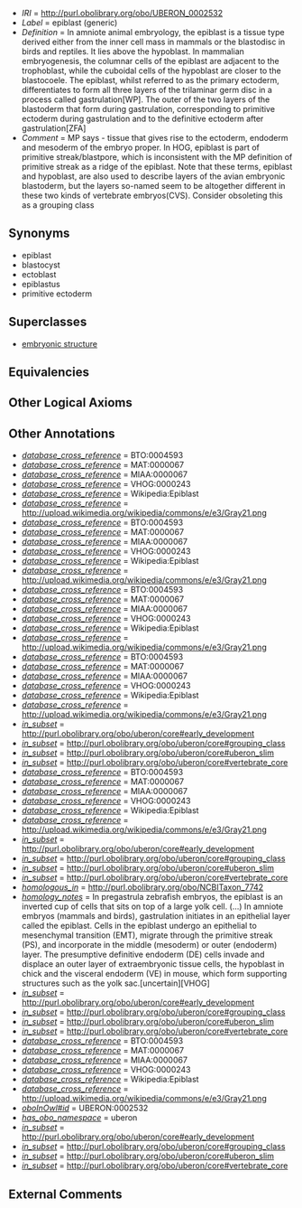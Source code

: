  * *IRI* = http://purl.obolibrary.org/obo/UBERON_0002532
 * *Label* = epiblast (generic)
 * *Definition* = In amniote animal embryology, the epiblast is a tissue type derived either from the inner cell mass in mammals or the blastodisc in birds and reptiles. It lies above the hypoblast. In mammalian embryogenesis, the columnar cells of the epiblast are adjacent to the trophoblast, while the cuboidal cells of the hypoblast are closer to the blastocoele. The epiblast, whilst referred to as the primary ectoderm, differentiates to form all three layers of the trilaminar germ disc in a process called gastrulation[WP]. The outer of the two layers of the blastoderm that form during gastrulation, corresponding to primitive ectoderm during gastrulation and to the definitive ectoderm after gastrulation[ZFA]
 * *Comment* = MP says - tissue that gives rise to the ectoderm, endoderm and mesoderm of the embryo proper. In HOG, epiblast is part of primitive streak/blastpore, which is inconsistent with the MP definition of primitive streak as a ridge of the epiblast. Note that these terms, epiblast and hypoblast, are also used to describe layers of the avian embryonic blastoderm, but the layers so-named seem to be altogether different in these two kinds of vertebrate embryos(CVS). Consider obsoleting this as a grouping class

## Synonyms

 * epiblast
 * blastocyst
 * ectoblast
 * epiblastus
 * primitive ectoderm

## Superclasses

 * [embryonic structure](../../UBERON/50/UBERON_0002050.md)

## Equivalencies


## Other Logical Axioms


## Other Annotations

 * *[database_cross_reference](../../ef/oboInOwl#hasDbXref.md)* = BTO:0004593
 * *[database_cross_reference](../../ef/oboInOwl#hasDbXref.md)* = MAT:0000067
 * *[database_cross_reference](../../ef/oboInOwl#hasDbXref.md)* = MIAA:0000067
 * *[database_cross_reference](../../ef/oboInOwl#hasDbXref.md)* = VHOG:0000243
 * *[database_cross_reference](../../ef/oboInOwl#hasDbXref.md)* = Wikipedia:Epiblast
 * *[database_cross_reference](../../ef/oboInOwl#hasDbXref.md)* = http://upload.wikimedia.org/wikipedia/commons/e/e3/Gray21.png
 * *[database_cross_reference](../../ef/oboInOwl#hasDbXref.md)* = BTO:0004593
 * *[database_cross_reference](../../ef/oboInOwl#hasDbXref.md)* = MAT:0000067
 * *[database_cross_reference](../../ef/oboInOwl#hasDbXref.md)* = MIAA:0000067
 * *[database_cross_reference](../../ef/oboInOwl#hasDbXref.md)* = VHOG:0000243
 * *[database_cross_reference](../../ef/oboInOwl#hasDbXref.md)* = Wikipedia:Epiblast
 * *[database_cross_reference](../../ef/oboInOwl#hasDbXref.md)* = http://upload.wikimedia.org/wikipedia/commons/e/e3/Gray21.png
 * *[database_cross_reference](../../ef/oboInOwl#hasDbXref.md)* = BTO:0004593
 * *[database_cross_reference](../../ef/oboInOwl#hasDbXref.md)* = MAT:0000067
 * *[database_cross_reference](../../ef/oboInOwl#hasDbXref.md)* = MIAA:0000067
 * *[database_cross_reference](../../ef/oboInOwl#hasDbXref.md)* = VHOG:0000243
 * *[database_cross_reference](../../ef/oboInOwl#hasDbXref.md)* = Wikipedia:Epiblast
 * *[database_cross_reference](../../ef/oboInOwl#hasDbXref.md)* = http://upload.wikimedia.org/wikipedia/commons/e/e3/Gray21.png
 * *[database_cross_reference](../../ef/oboInOwl#hasDbXref.md)* = BTO:0004593
 * *[database_cross_reference](../../ef/oboInOwl#hasDbXref.md)* = MAT:0000067
 * *[database_cross_reference](../../ef/oboInOwl#hasDbXref.md)* = MIAA:0000067
 * *[database_cross_reference](../../ef/oboInOwl#hasDbXref.md)* = VHOG:0000243
 * *[database_cross_reference](../../ef/oboInOwl#hasDbXref.md)* = Wikipedia:Epiblast
 * *[database_cross_reference](../../ef/oboInOwl#hasDbXref.md)* = http://upload.wikimedia.org/wikipedia/commons/e/e3/Gray21.png
 * *[in_subset](../../et/oboInOwl#inSubset.md)* = http://purl.obolibrary.org/obo/uberon/core#early_development
 * *[in_subset](../../et/oboInOwl#inSubset.md)* = http://purl.obolibrary.org/obo/uberon/core#grouping_class
 * *[in_subset](../../et/oboInOwl#inSubset.md)* = http://purl.obolibrary.org/obo/uberon/core#uberon_slim
 * *[in_subset](../../et/oboInOwl#inSubset.md)* = http://purl.obolibrary.org/obo/uberon/core#vertebrate_core
 * *[database_cross_reference](../../ef/oboInOwl#hasDbXref.md)* = BTO:0004593
 * *[database_cross_reference](../../ef/oboInOwl#hasDbXref.md)* = MAT:0000067
 * *[database_cross_reference](../../ef/oboInOwl#hasDbXref.md)* = MIAA:0000067
 * *[database_cross_reference](../../ef/oboInOwl#hasDbXref.md)* = VHOG:0000243
 * *[database_cross_reference](../../ef/oboInOwl#hasDbXref.md)* = Wikipedia:Epiblast
 * *[database_cross_reference](../../ef/oboInOwl#hasDbXref.md)* = http://upload.wikimedia.org/wikipedia/commons/e/e3/Gray21.png
 * *[in_subset](../../et/oboInOwl#inSubset.md)* = http://purl.obolibrary.org/obo/uberon/core#early_development
 * *[in_subset](../../et/oboInOwl#inSubset.md)* = http://purl.obolibrary.org/obo/uberon/core#grouping_class
 * *[in_subset](../../et/oboInOwl#inSubset.md)* = http://purl.obolibrary.org/obo/uberon/core#uberon_slim
 * *[in_subset](../../et/oboInOwl#inSubset.md)* = http://purl.obolibrary.org/obo/uberon/core#vertebrate_core
 * *[homologous_in](../../core#homologous/in/core#homologous_in.md)* = http://purl.obolibrary.org/obo/NCBITaxon_7742
 * *[homology_notes](../../UBPROP/03/UBPROP_0000003.md)* = In pregastrula zebrafish embryos, the epiblast is an inverted cup of cells that sits on top of a large yolk cell. (...) In amniote embryos (mammals and birds), gastrulation initiates in an epithelial layer called the epiblast. Cells in the epiblast undergo an epithelial to mesenchymal transition (EMT), migrate through the primitive streak (PS), and incorporate in the middle (mesoderm) or outer (endoderm) layer. The presumptive definitive endoderm (DE) cells invade and displace an outer layer of extraembryonic tissue cells, the hypoblast in chick and the visceral endoderm (VE) in mouse, which form supporting structures such as the yolk sac.[uncertain][VHOG]
 * *[in_subset](../../et/oboInOwl#inSubset.md)* = http://purl.obolibrary.org/obo/uberon/core#early_development
 * *[in_subset](../../et/oboInOwl#inSubset.md)* = http://purl.obolibrary.org/obo/uberon/core#grouping_class
 * *[in_subset](../../et/oboInOwl#inSubset.md)* = http://purl.obolibrary.org/obo/uberon/core#uberon_slim
 * *[in_subset](../../et/oboInOwl#inSubset.md)* = http://purl.obolibrary.org/obo/uberon/core#vertebrate_core
 * *[database_cross_reference](../../ef/oboInOwl#hasDbXref.md)* = BTO:0004593
 * *[database_cross_reference](../../ef/oboInOwl#hasDbXref.md)* = MAT:0000067
 * *[database_cross_reference](../../ef/oboInOwl#hasDbXref.md)* = MIAA:0000067
 * *[database_cross_reference](../../ef/oboInOwl#hasDbXref.md)* = VHOG:0000243
 * *[database_cross_reference](../../ef/oboInOwl#hasDbXref.md)* = Wikipedia:Epiblast
 * *[database_cross_reference](../../ef/oboInOwl#hasDbXref.md)* = http://upload.wikimedia.org/wikipedia/commons/e/e3/Gray21.png
 * *[oboInOwl#id](../../id/oboInOwl#id.md)* = UBERON:0002532
 * *[has_obo_namespace](../../ce/oboInOwl#hasOBONamespace.md)* = uberon
 * *[in_subset](../../et/oboInOwl#inSubset.md)* = http://purl.obolibrary.org/obo/uberon/core#early_development
 * *[in_subset](../../et/oboInOwl#inSubset.md)* = http://purl.obolibrary.org/obo/uberon/core#grouping_class
 * *[in_subset](../../et/oboInOwl#inSubset.md)* = http://purl.obolibrary.org/obo/uberon/core#uberon_slim
 * *[in_subset](../../et/oboInOwl#inSubset.md)* = http://purl.obolibrary.org/obo/uberon/core#vertebrate_core

## External Comments

